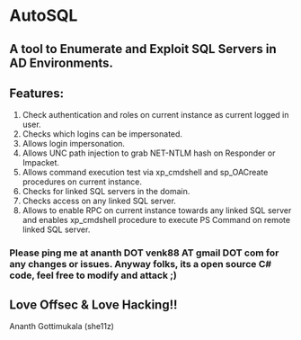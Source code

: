 # AutoSQL
## A tool to Enumerate and Exploit SQL Servers in AD Environments.

## Features:

1) Check authentication and roles on current instance as current logged in user.
2) Checks which logins can be impersonated.
3) Allows login impersonation.
4) Allows UNC path injection to grab NET-NTLM hash on Responder or Impacket.
5) Allows command execution test via xp_cmdshell and sp_OACreate procedures on current instance.
6) Checks for linked SQL servers in the domain.
7) Checks access on any linked SQL server.
8) Allows to enable RPC on current instance towards any linked SQL server and enables xp_cmdshell procedure to execute PS Command on remote linked SQL server.

### Please ping me at ananth DOT venk88 AT gmail DOT com for any changes or issues. Anyway folks, its a open source C# code, feel free to modify and attack ;) 

## Love Offsec & Love Hacking!!

Ananth Gottimukala
(she11z)
